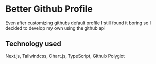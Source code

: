 # Better Github Profile

Even after customizing githubs default profile I still found it boring so I decided to develop my own using the github api

## Technology used

Next.js, Tailwindcss, Chart.js, TypeScript, Github Polyglot
